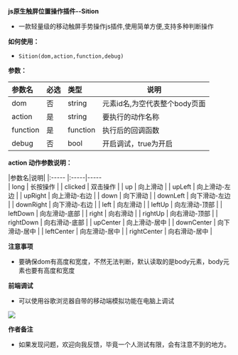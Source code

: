 **js原生触屏位置操作插件--Sition** 

- 一款轻量级的移动触屏手势操作js插件,使用简单方便,支持多种判断操作

**如何使用：** 
- ` Sition(dom,action,function,debug) `


**参数：** 

|参数名|必选|类型|说明|
|:----    |:---|:----- |-----   |
| dom | 否  |string | 元素id名,为空代表整个body页面   |
| action  | 是  |string | 要执行的动作名称   |
| function | 是  |function | 执行后的回调函数   |
| debug | 否  | bool | 开启调试，true为开启   |

**action 动作参数说明：** 

|参数名|说明|
|:-----  |:-----|-----   
| long | 长按操作 |
| clicked | 双击操作 |
| up | 向上滑动 |
| upLeft | 向上滑动-左边 |
| upRight | 向上滑动-右边 |
| down | 向下滑动 |
| downLeft | 向下滑动-左边 |
| downRight | 向下滑动-右边 |
| left | 向左滑动 |
| leftUp | 向左滑动-顶部 |
| leftDown | 向左滑动-底部 |
| right | 向右滑动 |
| rightUp | 向右滑动-顶部 |
| rightDown | 向右滑动-底部 |
| upCenter | 向上滑动-居中 |
| downCenter | 向下滑动-居中 |
| leftCenter | 向左滑动-居中 |
| rightCenter | 向右滑动-居中 |

**注意事项** 
 
- 要确保dom有高度和宽度，不然无法判断，默认读取的是body元素，body元素也要有高度和宽度

**前端调试**
- 可以使用谷歌浏览器自带的移动端模拟功能在电脑上调试

 ![](https://www.showdoc.cc/server/api/common/visitfile/sign/2a419bd9617cb07925d3867055df781a?showdoc=.jpg)

**作者备注**
- 如果发现问题，欢迎向我反馈，毕竟一个人测试有限，会有注意不到的地方。